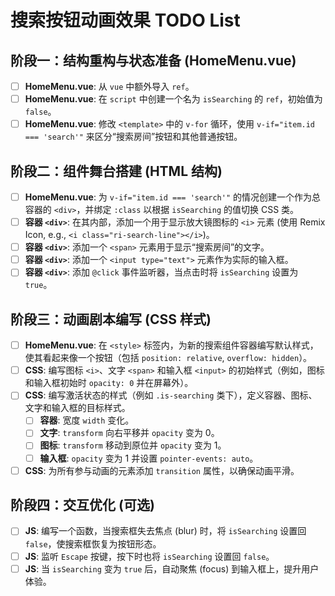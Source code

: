 # 搜索按钮动画效果 TODO List

## 阶段一：结构重构与状态准备 (HomeMenu.vue)

- [ ] **HomeMenu.vue**: 从 `vue` 中额外导入 `ref`。
- [ ] **HomeMenu.vue**: 在 `script` 中创建一个名为 `isSearching` 的 `ref`，初始值为 `false`。
- [ ] **HomeMenu.vue**: 修改 `<template>` 中的 `v-for` 循环，使用 `v-if="item.id === 'search'"` 来区分“搜索房间”按钮和其他普通按钮。

## 阶段二：组件舞台搭建 (HTML 结构)

- [ ] **HomeMenu.vue**: 为 `v-if="item.id === 'search'"` 的情况创建一个作为总容器的 `<div>`，并绑定 `:class` 以根据 `isSearching` 的值切换 CSS 类。
- [ ] **容器 `<div>`**: 在其内部，添加一个用于显示放大镜图标的 `<i>` 元素 (使用 Remix Icon, e.g., `<i class="ri-search-line"></i>`)。
- [ ] **容器 `<div>`**: 添加一个 `<span>` 元素用于显示“搜索房间”的文字。
- [ ] **容器 `<div>`**: 添加一个 `<input type="text">` 元素作为实际的输入框。
- [ ] **容器 `<div>`**: 添加 `@click` 事件监听器，当点击时将 `isSearching` 设置为 `true`。

## 阶段三：动画剧本编写 (CSS 样式)

- [ ] **HomeMenu.vue**: 在 `<style>` 标签内，为新的搜索组件容器编写默认样式，使其看起来像一个按钮（包括 `position: relative`, `overflow: hidden`）。
- [ ] **CSS**: 编写图标 `<i>`、文字 `<span>` 和输入框 `<input>` 的初始样式（例如，图标和输入框初始时 `opacity: 0` 并在屏幕外）。
- [ ] **CSS**: 编写激活状态的样式（例如 `.is-searching` 类下），定义容器、图标、文字和输入框的目标样式。
    - [ ] **容器**: 宽度 `width` 变化。
    - [ ] **文字**: `transform` 向右平移并 `opacity` 变为 0。
    - [ ] **图标**: `transform` 移动到原位并 `opacity` 变为 1。
    - [ ] **输入框**: `opacity` 变为 1 并设置 `pointer-events: auto`。
- [ ] **CSS**: 为所有参与动画的元素添加 `transition` 属性，以确保动画平滑。

## 阶段四：交互优化 (可选)

- [ ] **JS**: 编写一个函数，当搜索框失去焦点 (blur) 时，将 `isSearching` 设置回 `false`，使搜索框恢复为按钮形态。
- [ ] **JS**: 监听 `Escape` 按键，按下时也将 `isSearching` 设置回 `false`。
- [ ] **JS**: 当 `isSearching` 变为 `true` 后，自动聚焦 (focus) 到输入框上，提升用户体验。
